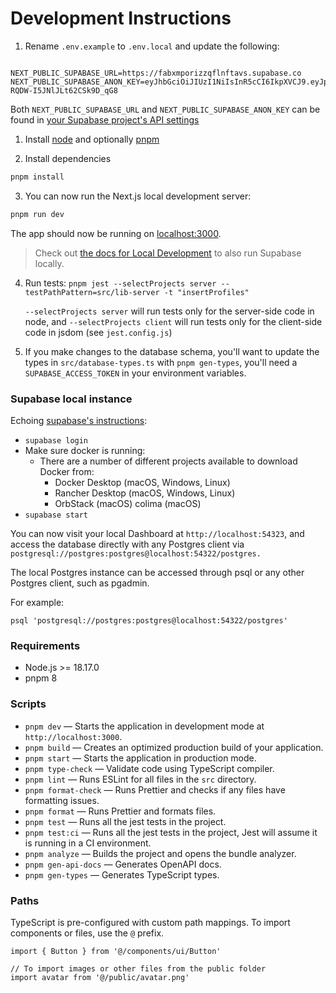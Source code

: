 # Development Instructions

1. Rename `.env.example` to `.env.local` and update the following:

```

NEXT_PUBLIC_SUPABASE_URL=https://fabxmporizzqflnftavs.supabase.co
NEXT_PUBLIC_SUPABASE_ANON_KEY=eyJhbGciOiJIUzI1NiIsInR5cCI6IkpXVCJ9.eyJpc3MiOiJzdXBhYmFzZSIsInJlZiI6ImZhYnhtcG9yaXp6cWZsbmZ0YXZzIiwicm9sZSI6ImFub24iLCJpYXQiOjE3MjIyNDQ5MTIsImV4cCI6MjAzNzgyMDkxMn0.UIEJiUNkLsW28tBHmG-RQDW-I5JNlJLt62CSk9D_qG8

```

Both `NEXT_PUBLIC_SUPABASE_URL` and `NEXT_PUBLIC_SUPABASE_ANON_KEY` can be found in [your Supabase project's API settings](https://app.supabase.com/project/_/settings/api)

1. Install [node](https://docs.npmjs.com/downloading-and-installing-node-js-and-npm) and optionally [pnpm](https://pnpm.io/installation#using-npm)

2. Install dependencies

```bash
pnpm install

```

3. You can now run the Next.js local development server:

```bash
pnpm run dev
```

The app should now be running on [localhost:3000](http://localhost:3000/).

> Check out [the docs for Local Development](https://supabase.com/docs/guides/getting-started/local-development) to also run Supabase locally.

4. Run tests: `pnpm jest --selectProjects server --testPathPattern=src/lib-server -t "insertProfiles"`

   `--selectProjects server` will run tests only for the server-side code in node, and `--selectProjects client` will run tests only for the client-side code in jsdom (see `jest.config.js`)

5. If you make changes to the database schema, you'll want to update the types in `src/database-types.ts` with `pnpm gen-types`, you'll need a `SUPABASE_ACCESS_TOKEN` in your environment variables.

### Supabase local instance

Echoing [supabase's instructions](https://supabase.com/docs/guides/cli/local-development?queryGroups=access-method&access-method=postgres#access-your-projects-services):

- `supabase login`
- Make sure docker is running:
  - There are a number of different projects available to download Docker from:
    - Docker Desktop (macOS, Windows, Linux)
    - Rancher Desktop (macOS, Windows, Linux)
    - OrbStack (macOS)
      colima (macOS)
- `supabase start`

You can now visit your local Dashboard at `http://localhost:54323`, and access the database directly with any Postgres client via `postgresql://postgres:postgres@localhost:54322/postgres.`

The local Postgres instance can be accessed through psql
or any other Postgres client, such as pgadmin.

For example:

`psql 'postgresql://postgres:postgres@localhost:54322/postgres'`

### Requirements

- Node.js >= 18.17.0
- pnpm 8

### Scripts

- `pnpm dev` — Starts the application in development mode at `http://localhost:3000`.
- `pnpm build` — Creates an optimized production build of your application.
- `pnpm start` — Starts the application in production mode.
- `pnpm type-check` — Validate code using TypeScript compiler.
- `pnpm lint` — Runs ESLint for all files in the `src` directory.
- `pnpm format-check` — Runs Prettier and checks if any files have formatting issues.
- `pnpm format` — Runs Prettier and formats files.
- `pnpm test` — Runs all the jest tests in the project.
- `pnpm test:ci` — Runs all the jest tests in the project, Jest will assume it is running in a CI environment.
- `pnpm analyze` — Builds the project and opens the bundle analyzer.
- `pnpm gen-api-docs` — Generates OpenAPI docs.
- `pnpm gen-types` — Generates TypeScript types.

### Paths

TypeScript is pre-configured with custom path mappings. To import components or files, use the `@` prefix.

```tsx
import { Button } from '@/components/ui/Button'

// To import images or other files from the public folder
import avatar from '@/public/avatar.png'
```
